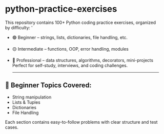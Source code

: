 # python-practice-exercises
This repository contains 100+ Python coding practice exercises, organized by difficulty: '
- 🟢 Beginner – strings, lists, dictionaries, file handling, etc.
- 🟡 Intermediate – functions, OOP, error handling, modules
- 🔴 Professional – data structures, algorithms, decorators, mini-projects  Perfect for self-study, interviews, and coding challenges.


  ---

## 🔰 Beginner Topics Covered:
- String manipulation
- Lists & Tuples
- Dictionaries
- File Handling

Each section contains easy-to-follow problems with clear structure and test cases.
